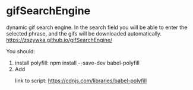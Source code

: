 # gifSearchEngine
dynamic gif search engine. In the search field you will be able to enter the selected phrase, and the gifs will be downloaded automatically.
https://zszywka.github.io/gifSearchEngine/

You should:
1. install polyfill:
npm install --save-dev babel-polyfill
2. Add <script> in index.html
<script type="text/javascript" src="<katalog-do-babel-polyfill>/dist/polyfill.js"></script>
link to script: https://cdnjs.com/libraries/babel-polyfill
